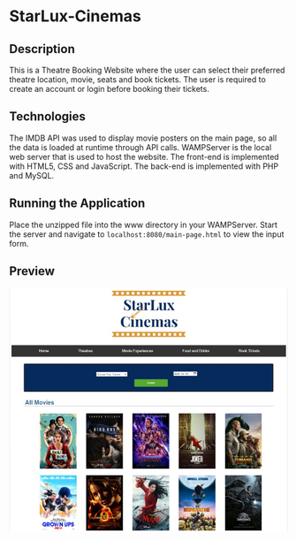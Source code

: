 # StarLux-Cinemas

## Description

This is a Theatre Booking Website where the user can select their preferred theatre location, movie, seats and book tickets. The user is required to create an account or login before booking their tickets.

## Technologies

The IMDB API was used to display movie posters on the main page, so all the data is loaded at runtime through API calls. WAMPServer is the local web server that is used to host the website. The front-end is implemented with HTML5, CSS and JavaScript. The back-end is implemented with PHP and MySQL.

## Running the Application

Place the unzipped file into the www directory in your WAMPServer. Start the server and navigate to `localhost:8080/main-page.html` to view the input form.

## Preview


<img src="images/StarLux Cinemas.jpg">
